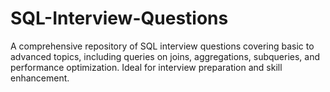 # SQL-Interview-Questions
A comprehensive repository of SQL interview questions covering basic to advanced topics, including queries on joins, aggregations, subqueries, and performance optimization. Ideal for interview preparation and skill enhancement.
